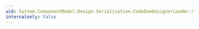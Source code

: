 ```yaml
---
uid: System.ComponentModel.Design.Serialization.CodeDomDesignerLoader.System#ComponentModel#Design#Serialization#INameCreationService#IsValidName(System.String)
internalonly: False
---
```

